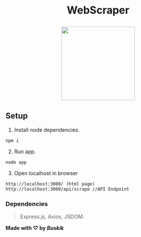 

<h1 align="center">
  
  WebScraper
 
  


</h1>
 <p align="center">
<img width="200px" height="200px" src="https://www.svgrepo.com/show/506966/com-laptop-code.svg">
</p>
<h2> Setup </h2>
 

1. Install node dependencies.
```
npm i
```
2. Run app.
```
node app
```
3. Open localhost in browser
```
http://localhost:3000/ (html page)
http://localhost:3000/api/scrape //API Endpoint
```

### Dependencies
> Express.js, Axios, JSDOM.

**Made with ♡ by _Buskik_**
